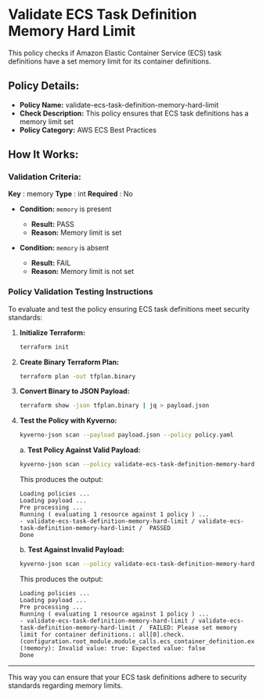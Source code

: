 # Validate ECS Task Definition Memory Hard Limit

This policy checks if Amazon Elastic Container Service (ECS) task definitions have a set memory limit for its container definitions.

## Policy Details:

- **Policy Name:** validate-ecs-task-definition-memory-hard-limit
- **Check Description:** This policy ensures that ECS task definitions has a memory limit set
- **Policy Category:** AWS ECS Best Practices

## How It Works:

### Validation Criteria:

**Key** : memory
**Type** : int
**Required** : No

- **Condition:** `memory` is present
  - **Result:** PASS
  - **Reason:** Memory limit is set

- **Condition:** `memory` is absent
  - **Result:** FAIL
  - **Reason:** Memory limit is not set

### Policy Validation Testing Instructions

To evaluate and test the policy ensuring ECS task definitions meet security standards:

1. **Initialize Terraform:**
    ```bash
    terraform init
    ```

2. **Create Binary Terraform Plan:**
    ```bash
    terraform plan -out tfplan.binary
    ```

3. **Convert Binary to JSON Payload:**
    ```bash
    terraform show -json tfplan.binary | jq > payload.json
    ```

4. **Test the Policy with Kyverno:**
    ```bash
    kyverno-json scan --payload payload.json --policy policy.yaml
    ```
    
    a. **Test Policy Against Valid Payload:**
    ```bash
    kyverno-json scan --policy validate-ecs-task-definition-memory-hard-limit.yaml --payload test/good-payload.json
    ```

    This produces the output:
    ```
    Loading policies ...
    Loading payload ...
    Pre processing ...
    Running ( evaluating 1 resource against 1 policy ) ...
    - validate-ecs-task-definition-memory-hard-limit / validate-ecs-task-definition-memory-hard-limit /  PASSED
    Done
    ```

    b. **Test Against Invalid Payload:**
    ```bash
    kyverno-json scan --policy validate-ecs-task-definition-memory-hard-limit.yaml --payload test/bad-payload.json
    ```

    This produces the output:
    ```
    Loading policies ...
    Loading payload ...
    Pre processing ...
    Running ( evaluating 1 resource against 1 policy ) ...
    - validate-ecs-task-definition-memory-hard-limit / validate-ecs-task-definition-memory-hard-limit /  FAILED: Please set memory limit for container definitions.: all[0].check.(configuration.root_module.module_calls.ecs_container_definition.expressions).(!memory): Invalid value: true: Expected value: false
    Done
    ```

---

This way you can ensure that your ECS task definitions adhere to security standards regarding memory limits.
